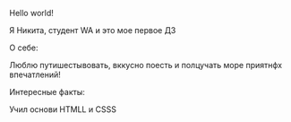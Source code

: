 Hello world!

Я Никита, студент WA и это мое первое ДЗ

О себе:

Люблю путишестывовать, вккусно поесть и полцучать море приятнфх впечатлений!

Интересные факты:

Учил основи HTMLL и CSSS
